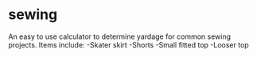 # sewing
An easy to use calculator to determine yardage for common sewing projects. 
Items include:
-Skater skirt
-Shorts
-Small fitted top
-Looser top

